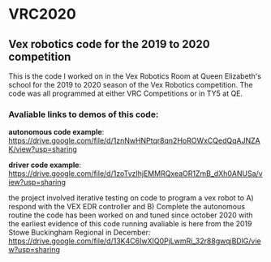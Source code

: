 # VRC2020
## Vex robotics code for the 2019 to 2020 competition
This is the code I worked on in the Vex Robotics Room at Queen Elizabeth's school for the 2019 to 2020 season of the Vex Robotics competition. The code was all programmed at either VRC Competitions or in TY5 at QE. 
### Avaliable links to demos of this code:


__autonomous code example__: https://drive.google.com/file/d/1znNwHNPtqr8qn2HoROWxCQedQqAJNZAK/view?usp=sharing

__driver code example__: https://drive.google.com/file/d/1zoTvzIhjEMMRQxeaOR1ZmB_dXh0ANUSa/view?usp=sharing


the project involved iterative testing on code to program a vex robot to A) respond with the VEX EDR controller and B) Complete the autonomous routine 
the code has been worked on and tuned since october 2020 with the earliest evidence of this code running avaliable is here from the 2019 Stowe Buckingham Regional in December: https://drive.google.com/file/d/13K4C6IwXIQ0PjLwmRi_32r88gwqjBDlG/view?usp=sharing 
